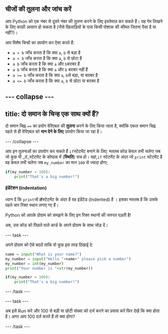 ## चीजों की तुलना और जांच करें

आप Python को एक नंबर से दूसरे नंबर की तुलना करने के लिए इस्तेमाल कर सकते हैं। यह गेम लिखने के लिए काफ़ी आसान हो सकता है (जैसे खिलाड़ियों के पास किसी पोशाक की कीमत जितना पैसा है या नहीं?)।

आप विशेष चिन्हों का उपयोग कर ऐसा करते हैं:
* `a > b` जाँच करता है कि क्या `a`, `b` से बड़ा है
* `a < b` जाँच करता है कि क्या `a`, `b` से छोटा है
* `a b` जाँच करता है कि क्या `a` और `b`बराबर हैं
* `a b` जाँच करता है कि क्या `a` और `b` बराबर नहीं हैं
* `a >= b` जाँच करता है कि क्या `a`, `b`से बड़ा, या बराबर है
* `a <= b` जाँच करता है कि क्या `a`, `b` से छोटा या बराबर है

--- collapse ---
---
title: दो समान के चिन्ह एक साथ क्यों हैं?
---

दो समान चिह्न `==` का प्रयोग वेरिएबल की **तुलना** करने के लिए किया जाता है, क्योंकि एकल समान चिह्न पहले से ही वेरिएबल को **मान देने के लिए** उपयोग किया जा रहा है।

--- /collapse ---

आप इन तुलनाओं का उपयोग कर सकते हैं `if`स्टेटमेंट बनाने के लिए: मतलब कोड केवल तभी चलेगा जब जो कुछ भी _if_स्टेटमेंट के कोष्ठक में (**स्थिति**) सच हो। यहां,`if` स्टेटमेंट के अंदर जो `print` स्टेटमेंट है वह केवल तभी चलेगा जब `my_number` का मान `100` से ज्यादा होगा;

```python
if(my_number > 100):
    print("That's a big number!")
```

#### इंडेंटेशन (Indentation)
ध्यान दें कि `print`जो **if**स्टेटमेंट के अंदर है वह इंडेंटेड (Indented) है । इसका मतलब है कि उसके पहले चार रिक्त स्थान लगाए गए हैं।

Python को आपके प्रोग्राम को समझने के लिए इन रिक्त स्थानों की जरुरत पड़ती है!

अब, उस कोड को पिछले वाले कार्ड के अपने प्रोग्राम के साथ जोड़ दें।

--- task ---

अपने प्रोग्राम को ऐसे बदलें ताकि वो कुछ इस तरह दिखाई दे:

```python
name = input("What is your name?")
my_number = input("Hello "+name+" please pick a number")
my_number = int(my_number)
print("Your number is "+str(my_number))

if(my_number > 100):
    print("That's a big number!")
```

--- /task ---

--- task ---

अब इसे Run करे और 100 से बड़ी या छोटी संख्या को दर्ज करने का प्रयास करें फिर देखें कि क्या होता है। अगर आप 100 दर्ज़ करते हैं तो क्या होगा?

--- /task ---

